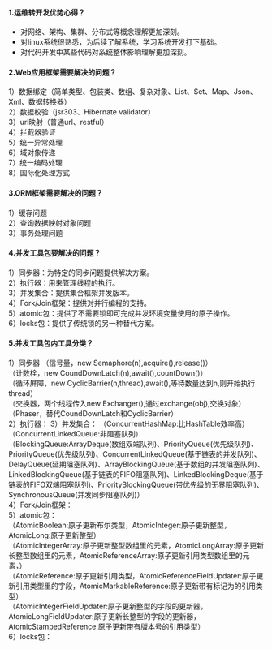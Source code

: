 ####  1.运维转开发优势心得？
- 对网络、架构、集群、分布式等概念理解更加深刻。
- 对linux系统很熟悉，为后续了解系统，学习系统开发打下基础。
- 对代码开发中某些代码对系统整体影响理解更加深刻。

####  2.Web应用框架需要解决的问题？
1）数据绑定（简单类型、包装类、数组、复杂对象、List、Set、Map、Json、Xml、数据转换器）  
2）数据校验（jsr303、Hibernate validator）  
3）url映射（普通url、restful）  
4）拦截器验证  
5）统一异常处理  
6）域对象传递  
7）统一编码处理  
8）国际化处理方式  

####  3.ORM框架需要解决的问题？
1）缓存问题  
2）查询数据映射对象问题  
3）事务处理问题  

####  4.并发工具包要解决的问题？
1）同步器：为特定的同步问题提供解决方案。  
2）执行器：用来管理线程的执行。  
3）并发集合：提供集合框架并发版本。  
4）Fork/Join框架：提供对并行编程的支持。  
5）atomic包：提供了不需要锁即可完成并发环境变量使用的原子操作。  
6）locks包：提供了传统锁的另一种替代方案。  

####  5.并发工具包内工具分类？
1）同步器
（信号量，new Semaphore(n),acquire(),release()）  
（计数栓，new CoundDownLatch(n),await(),countDown()）  
（循环屏障，new CyclicBarrier(n,thread),await(),等待数量达到n,则开始执行thread）  
（交换器，两个线程传入new Exchanger(),通过exchange(obj),交换对象）  
（Phaser，替代CoundDownLatch和CyclicBarrier）  
2）执行器：
3）并发集合：
（ConcurrentHashMap:比HashTable效率高）  
（ConcurrentLinkedQueue:非阻塞队列）  
（BlockingQueue:ArrayDeque(数组双端队列)、PriorityQueue(优先级队列)、PriorityQueue(优先级队列)、ConcurrentLinkedQueue(基于链表的并发队列)、DelayQueue(延期阻塞队列)、ArrayBlockingQueue(基于数组的并发阻塞队列)、LinkedBlockingQueue(基于链表的FIFO阻塞队列)、LinkedBlockingDeque(基于链表的FIFO双端阻塞队列)、PriorityBlockingQueue(带优先级的无界阻塞队列)、SynchronousQueue(并发同步阻塞队列)）  
4）Fork/Join框架：  
5）atomic包：  
（AtomicBoolean:原子更新布尔类型，AtomicInteger:原子更新整型，AtomicLong:原子更新整型）  
（AtomicIntegerArray:原子更新整型数组里的元素，AtomicLongArray:原子更新长整型数组里的元素，AtomicReferenceArray:原子更新引用类型数组里的元素，）  
（AtomicReference:原子更新引用类型，AtomicReferenceFieldUpdater:原子更新引用类型里的字段，AtomicMarkableReference:原子更新带有标记为的引用类型）  
（AtomicIntegerFieldUpdater:原子更新整型的字段的更新器，AtomicLongFieldUpdater:原子更新长整型的字段的更新器，AtomicStampedReference:原子更新带有版本号的引用类型）  
6）locks包：  